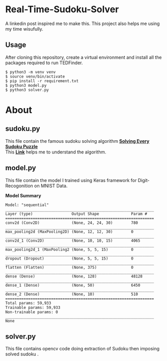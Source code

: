 # Real-Time-Sudoku-Solver

A linkedin post inspired me to make this. This project also helps me using my time wisufully.

## Usage

After cloning this repository, create a virtual environment and install all the packages required to run TEDFinder.

```console
$ python3 -m venv venv
$ source venv/bin/activate
$ pip install -r requirement.txt
$ python3 model.py
$ python3 solver.py
```

# About

## sudoku.py

This file contain the famous sudoku solving algorithm [<strong>Solving Every Sudoku Puzzle</strong>](https://norvig.com/sudoku.html)<br>
This [<strong>Link</strong>](https://medium.com/activating-robotic-minds/peter-norvigs-sudoku-solver-25779bb349ce) helps me to understand the algorithm.

## model.py

This file contain the model I trained using Keras framework for Digit-Recogonition on MNIST Data.

<strong>Model Summary</strong>
```
Model: "sequential"
_________________________________________________________________
Layer (type)                 Output Shape              Param #   
=================================================================
conv2d (Conv2D)              (None, 24, 24, 30)        780       
_________________________________________________________________
max_pooling2d (MaxPooling2D) (None, 12, 12, 30)        0         
_________________________________________________________________
conv2d_1 (Conv2D)            (None, 10, 10, 15)        4065      
_________________________________________________________________
max_pooling2d_1 (MaxPooling2 (None, 5, 5, 15)          0         
_________________________________________________________________
dropout (Dropout)            (None, 5, 5, 15)          0         
_________________________________________________________________
flatten (Flatten)            (None, 375)               0         
_________________________________________________________________
dense (Dense)                (None, 128)               48128     
_________________________________________________________________
dense_1 (Dense)              (None, 50)                6450      
_________________________________________________________________
dense_2 (Dense)              (None, 10)                510       
=================================================================
Total params: 59,933
Trainable params: 59,933
Non-trainable params: 0
_________________________________________________________________
None
```

## solver.py

This file contains opencv code doing extraction of Sudoku then imposing solved sudoku . 
